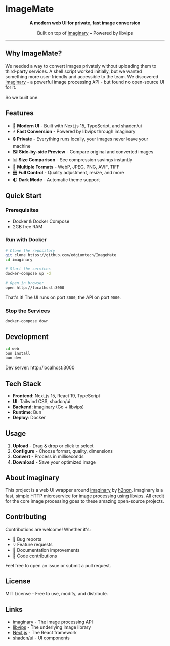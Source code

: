 # ImageMate

<div align="center">
  <p><strong>A modern web UI for private, fast image conversion</strong></p>
  <p>Built on top of <a href="https://github.com/h2non/imaginary">imaginary</a> • Powered by libvips</p>
</div>

---

## Why ImageMate?

We needed a way to convert images privately without uploading them to third-party services. A shell script worked initially, but we wanted something more user-friendly and accessible to the team. We discovered [imaginary](https://github.com/h2non/imaginary) - a powerful image processing API - but found no open-source UI for it.

So we built one.

## Features

- 🎨 **Modern UI** - Built with Next.js 15, TypeScript, and shadcn/ui
- ⚡ **Fast Conversion** - Powered by libvips through imaginary
- 🔒 **Private** - Everything runs locally, your images never leave your machine
- 🖼️ **Side-by-side Preview** - Compare original and converted images
- 📊 **Size Comparison** - See compression savings instantly
- 🔄 **Multiple Formats** - WebP, JPEG, PNG, AVIF, TIFF
- 🎛️ **Full Control** - Quality adjustment, resize, and more
- 🌓 **Dark Mode** - Automatic theme support

## Quick Start

### Prerequisites

- Docker & Docker Compose
- 2GB free RAM

### Run with Docker

```bash
# Clone the repository
git clone https://github.com/edgiumtech/ImageMate
cd imaginary

# Start the services
docker-compose up -d

# Open in browser
open http://localhost:3000
```

That's it! The UI runs on port `3000`, the API on port `9000`.

### Stop the Services

```bash
docker-compose down
```

## Development

```bash
cd web
bun install
bun dev
```

Dev server: http://localhost:3000

## Tech Stack

- **Frontend**: Next.js 15, React 19, TypeScript
- **UI**: Tailwind CSS, shadcn/ui
- **Backend**: [imaginary](https://github.com/h2non/imaginary) (Go + libvips)
- **Runtime**: Bun
- **Deploy**: Docker

## Usage

1. **Upload** - Drag & drop or click to select
2. **Configure** - Choose format, quality, dimensions
3. **Convert** - Process in milliseconds
4. **Download** - Save your optimized image

## About imaginary

This project is a web UI wrapper around [imaginary](https://github.com/h2non/imaginary) by [h2non](https://github.com/h2non). Imaginary is a fast, simple HTTP microservice for image processing using [libvips](https://libvips.github.io/libvips/). All credit for the core image processing goes to these amazing open-source projects.

## Contributing

Contributions are welcome! Whether it's:

- 🐛 Bug reports
- 💡 Feature requests
- 📝 Documentation improvements
- 🔧 Code contributions

Feel free to open an issue or submit a pull request.

## License

MIT License - Free to use, modify, and distribute.

## Links

- [imaginary](https://github.com/h2non/imaginary) - The image processing API
- [libvips](https://libvips.github.io/libvips/) - The underlying image library
- [Next.js](https://nextjs.org/) - The React framework
- [shadcn/ui](https://ui.shadcn.com/) - UI components
